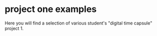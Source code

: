 # project one examples

Here you will find a selection of various student's "digital time capsule" project 1. 